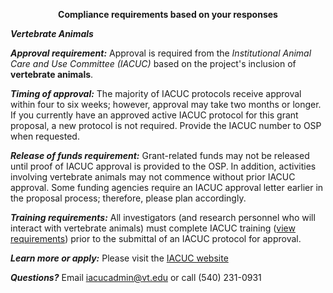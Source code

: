 <b><center>Compliance requirements based on your responses</center></b>

<i><b>Vertebrate Animals</b></i>

<i><b>Approval requirement:</b></i> Approval is required from the *Institutional Animal Care and Use Committee (IACUC)* based on the project's inclusion of **vertebrate animals**.

<i><b>Timing of approval:</b></i> The majority of IACUC protocols receive approval within four to six weeks; however, approval may take two months or longer. If you currently have an approved active IACUC protocol for this grant proposal, a new protocol is not required. Provide the IACUC number to OSP when requested.

<i><b>Release of funds requirement:</b></i> Grant-related funds may not be released until proof of IACUC approval is provided to the OSP. In addition, activities involving vertebrate animals may not commence without prior IACUC approval. Some funding agencies require an IACUC approval letter earlier in the proposal process; therefore, please plan accordingly.

<i><b>Training requirements:</b></i> All investigators (and research personnel who will interact with vertebrate animals) must complete IACUC training ([view requirements](https://www.research.vt.edu/iacuc/training.html)) prior to the submittal of an IACUC protocol for approval.

<i><b>Learn more or apply:</b></i> Please visit the [IACUC website](https://www.research.vt.edu/iacuc.html)

<i><b>Questions?</b></i> Email [iacucadmin@vt.edu](iacucadmin@vt.edu) or call (540) 231-0931
